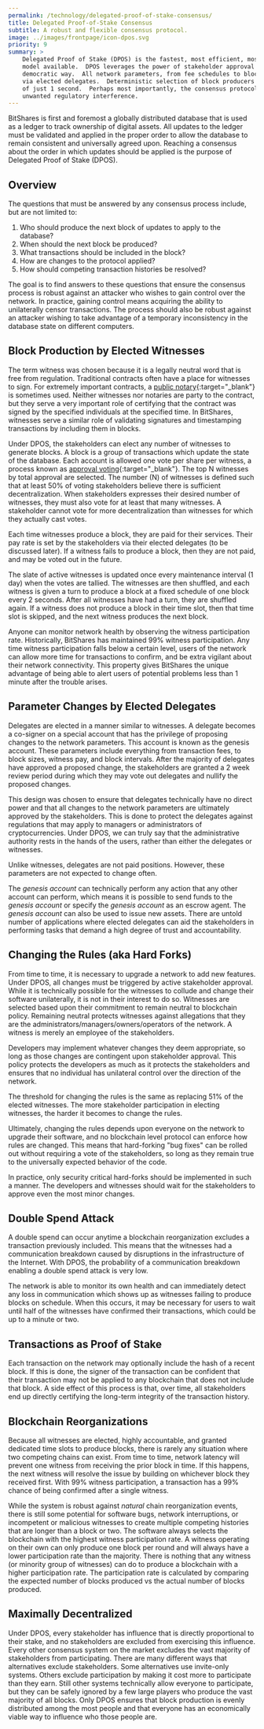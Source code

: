 ```yaml
---
permalink: /technology/delegated-proof-of-stake-consensus/
title: Delegated Proof-of-Stake Consensus
subtitle: A robust and flexible consensus protocol.
image: ../images/frontpage/icon-dpos.svg
priority: 9
summary: >
    Delegated Proof of Stake (DPOS) is the fastest, most efficient, most decentralized, and most flexible consensus
    model available.  DPOS leverages the power of stakeholder approval voting to resolve consensus issues in a fair and
    democratic way.  All network parameters, from fee schedules to block intervals and transaction sizes, can be tuned
    via elected delegates.  Deterministic selection of block producers allows transactions to be confirmed in an average
    of just 1 second.  Perhaps most importantly, the consensus protocol is designed to protect all participants against
    unwanted regulatory interference.
---
```


BitShares is first and foremost a globally distributed database that is used as a ledger to track ownership of digital
assets.  All updates to the ledger must be validated and applied in the proper order to allow the database to remain
consistent and universally
agreed upon.   Reaching a consensus about the order in which updates should be applied is the purpose of
Delegated Proof of Stake (DPOS).

## Overview

The questions that must be answered by any consensus process include, but are not limited to:

1. Who should produce the next block of updates to apply to the database?
2. When should the next block be produced?
3. What transactions should be included in the block?
4. How are changes to the protocol applied?
5. How should competing transaction histories be resolved?

The goal is to find answers to these questions that ensure the consensus process is robust against
an attacker who wishes to gain control over the network.  In practice, gaining control means acquiring
the ability to unilaterally censor transactions.  The process should also be robust against an attacker
wishing to take advantage of a temporary inconsistency in the database state on different computers.

## Block Production by Elected Witnesses

The term witness was chosen because it is a legally neutral word that is free from regulation.  Traditional contracts
often have a place for witnesses to sign.  For extremely important contracts, a [public
notary](http://en.wikipedia.org/wiki/Notary_public){:target="_blank"}
is sometimes used.   Neither witnesses nor notaries are party to the contract, but they serve a very important role
of certifying that the contract was signed by the specified individuals at the specified time.   In BitShares, witnesses
serve a similar role of validating signatures and timestamping transactions by including them in blocks.

Under DPOS, the stakeholders can elect any number of witnesses to generate blocks.  A block is a group of
transactions which update the state of the database.   Each account is allowed one vote per share per witness, a
process known as [approval voting](http://en.wikipedia.org/wiki/Approval_voting){:target="_blank"}.  The top N witnesses by total
approval are selected.  The number (N) of witnesses is defined such that at least 50% of voting stakeholders
believe there is sufficient decentralization.   When stakeholders expresses their desired number of witnesses,
they must also vote for at least that many witnesses.   A stakeholder cannot vote for more decentralization
than witnesses for which they actually cast votes.

Each time witnesses produce a block, they are paid for their services.  Their pay rate is set by the stakeholders
via their elected delegates (to be discussed later).  If a witness fails to produce a block, then they are not
paid, and may be voted out in the future.

The slate of active witnesses is updated once every maintenance interval (1 day) when the votes are tallied. The witnesses are
then shuffled, and each witness is given a turn to produce a block at a fixed schedule of one block every 2 seconds. After all
witnesses have had a turn, they are shuffled again.  If a witness does not produce a block in their time slot, then that time
slot is skipped, and the next witness produces the next block.

Anyone can monitor network health by observing the witness participation rate.  Historically, BitShares has
maintained 99% witness participation.   Any time witness participation falls below a certain level, users of the
network can allow more time for transactions to confirm, and be extra vigilant about their network connectivity.  This
property gives BitShares the unique advantage of being able to alert users of potential problems less than 1 minute after the trouble arises.

## Parameter Changes by Elected Delegates

Delegates are elected in a manner similar to witnesses.   A delegate becomes a co-signer on a special
account that has the privilege of proposing changes to the network parameters.  This account is known as the
genesis account.  These parameters include everything from transaction fees, to block sizes, witness pay, and block
intervals.  After the majority of delegates have
approved a proposed change, the stakeholders are granted a 2 week review period during which they may vote out
delegates and nullify the proposed changes.

This design was chosen to ensure that delegates technically have no direct power and that all changes to the
network parameters are ultimately approved by the stakeholders.  This is done to protect the delegates against
regulations that may apply to managers or administrators of cryptocurrencies.   Under DPOS, we can truly say that the
administrative authority rests in the hands of the users, rather than either the delegates or witnesses.

Unlike witnesses, delegates are not paid positions. However, these parameters are not expected to change often.

The *genesis account* can technically perform any action that any other account can perform, which means it is possible to
send funds to the *genesis account* or specify the *genesis account* as an escrow agent.  The *genesis account* can also
be used to issue new assets.  There are untold number of applications where elected delegates can aid the stakeholders in
performing tasks that demand a high degree of trust and accountability.

## Changing the Rules  (aka Hard Forks)

From time to time, it is necessary to upgrade a network to add new features.  Under DPOS, all changes must
be triggered by active stakeholder approval.   While it is technically possible for the witnesses to collude and
change their software unilaterally, it is not in their interest to do so.  Witnesses are selected based upon
their commitment to remain neutral to blockchain policy.   Remaining neutral protects witnesses against
allegations that they are the administrators/managers/owners/operators of the network.  A witness is merely
an employee of the stakeholders.

Developers may implement whatever changes they deem appropriate, so long as those changes are contingent upon
stakeholder approval.  This policy protects the developers as much as it protects the stakeholders and
ensures that no individual has unilateral control over the direction of the network.

The threshold for changing the rules is the same as replacing 51% of the elected witnesses.  The more
stakeholder participation in electing witnesses, the harder it becomes to change the rules.

Ultimately, changing the rules depends upon everyone on the network to upgrade their software, and
no blockchain level protocol can enforce how rules are changed.  This means that hard-forking "bug fixes" can
be rolled out without requiring a vote of the stakeholders, so long as they remain true to the universally
expected behavior of the code.

In practice, only security critical hard-forks should be implemented in such a manner. The developers and
witnesses should wait for the stakeholders to approve even the most minor changes.


## Double Spend Attack

A double spend can occur anytime a blockchain reorganization excludes a transaction previously included.  This means
that the witnesses had a communication breakdown caused by disruptions in the infrastructure of the Internet.  With
DPOS, the probability of a communication breakdown enabling a double spend attack is very low.

The network is able to monitor its own health and can immediately detect any loss in communication which shows up as
witnesses failing to produce blocks on schedule.  When this occurs, it may be necessary for users to wait until half of
the witnesses have confirmed their transactions, which could be up to a minute or two.

## Transactions as Proof of Stake

Each transaction on the network may optionally include the hash of a recent block.  If this is done, the signer of the
transaction can be confident that their transaction may not be applied to any blockchain that does not include that
block.  A side effect of this process is that, over time, all stakeholders end up directly certifying the long-term
integrity of the transaction history.

## Blockchain Reorganizations

Because all witnesses are elected, highly accountable, and granted dedicated time slots to produce blocks, there is
rarely any situation where two competing chains can exist.  From time to time, network latency will prevent one witness
from receiving the prior block in time.  If this happens, the next witness will resolve the issue by building on whichever
block they received first.  With 99% witness participation, a transaction has a 99% chance of being confirmed after a
single witness.

While the system is robust against *natural* chain reorganization events, there is still some potential for software
bugs, network interruptions, or incompetent or malicious witnesses to create multiple competing histories that are
longer than a block or two.  The software always selects the blockchain with the highest witness participation rate.  A
witness operating on their own can only produce one block per round and will always have a lower participation rate than the majority.
There is nothing that any witness (or minority group of witnesses)
can do to produce a blockchain with a higher participation rate.    The participation rate is calculated by comparing
the expected number of blocks produced vs the actual number of blocks produced.

## Maximally Decentralized

Under DPOS, every stakeholder has influence that is directly proportional to their stake, and no stakeholders are excluded
from exercising this influence.  Every other consensus system on the market
excludes the vast majority of stakeholders from participating.  There are many different ways that alternatives exclude
stakeholders.   Some alternatives use invite-only systems. Others exclude
participation by making it cost more to participate than they earn.  Still other systems technically allow everyone to
participate, but they can be safely ignored by a few large players who produce the vast
majority of all blocks.  Only DPOS ensures that block production is evenly distributed among the most people and that
everyone has an economically viable way to influence who those people are.
